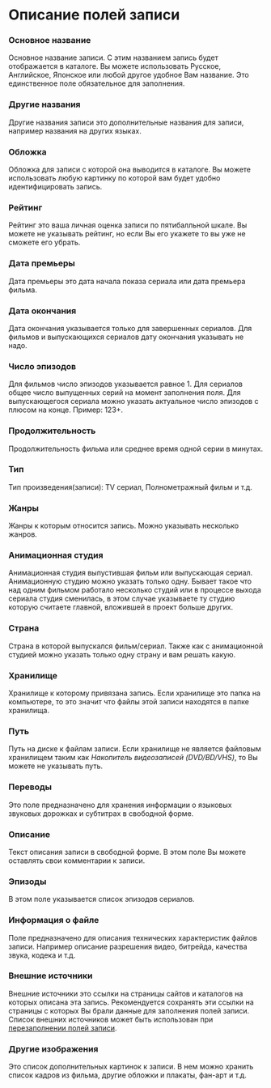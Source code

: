 # Описание полей записи

### Основное название
Основное название записи. С этим названием запись будет отображается в каталоге. Вы можете использовать Русское,
Английское, Японское или любой другое удобное Вам название. Это единственное поле обязательное для заполнения.

### Другие названия
Другие названия записи это дополнительные названия для записи, например названия на других языках.

### Обложка
Обложка для записи с которой она выводится в каталоге. Вы можете использовать любую картинку по которой вам будет
удобно идентифицировать запись.

### Рейтинг
Рейтинг это ваша личная оценка записи по пятибалльной шкале. Вы можете не указывать рейтинг, но если Вы его укажете то
вы уже не сможете его убрать.

### Дата премьеры
Дата премьеры это дата начала показа сериала или дата премьера фильма.

### Дата окончания
Дата окончания указывается только для завершенных сериалов. Для фильмов и выпускающихся сериалов дату окончания
указывать не надо.

### Число эпизодов
Для фильмов число эпизодов указывается равное 1. Для сериалов общее число выпущенных серий на момент заполнения поля.
Для выпускающегося сериала можно указать актуальное число эпизодов с плюсом на конце. Пример: 123+.

### Продолжительность
Продолжительность фильма или среднее время одной серии в минутах.

### Тип
Тип произведения(записи): TV сериал, Полнометражный фильм и т.д.

### Жанры
Жанры к которым относится запись. Можно указывать несколько жанров.

### Анимационная студия
Анимационная студия выпустившая фильм или выпускающая сериал. Анимационную студию можно указать только одну. Бывает
такое что над одним фильмом работало несколько студий или в процессе выхода сериала студия сменилась, в этом случае
указываете ту студию которую считаете главной, вложившей в проект больше других.

### Страна
Страна в которой выпускался фильм/сериал. Также как с анимационной студией можно указать только одну страну и вам
решать какую.

### Хранилище
Хранилище к которому привязана запись. Если хранилище это папка на компьютере, то это значит что файлы этой записи
находятся в папке хранилища.

### Путь
Путь на диске к файлам записи. Если хранилище не является файловым хранилищем таким как *Накопитель видеозаписей
(DVD/BD/VHS)*, то Вы можете не указывать путь.

### Переводы
Это поле предназначено для хранения информации о языковых звуковых дорожках и субтитрах в свободной форме.

### Описание
Текст описания записи в свободной форме. В этом поле Вы можете оставлять свои комментарии к записи.

### Эпизоды
В этом поле указывается список эпизодов сериалов.

### Информация о файле
Поле предназначено для описания технических характеристик файлов записи. Например описание разрешения видео, битрейда,
качества звука, кодека и т.д.

### Внешние источники
Внешние источники это ссылки на страницы сайтов и каталогов на которых описана эта запись. Рекомендуется сохранять эти
ссылки на страницы с которых Вы брали данные для заполнения полей записи. Список внешних источников может быть
использован при [перезаполнении полей записи](/ru/user/item/refill.md).

### Другие изображения
Это список дополнительных картинок к записи. В нем можно хранить список кадров из фильма, другие обложки и плакаты,
фан-арт и т.д.